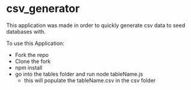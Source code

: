 # csv_generator

This application was made in order to quickly generate csv data to seed databases with.

To use this Application:
- Fork the repo
- Clone the fork
- npm install
- go into the tables folder and run node tableName.js
    - this will populate the tableName.csv in the csv folder
